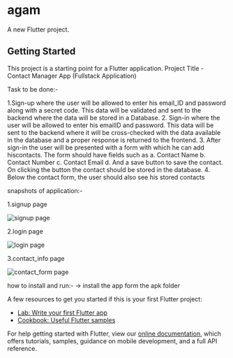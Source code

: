 # agam

A new Flutter project.

## Getting Started

This project is a starting point for a Flutter application.
Project Title - Contact Manager App (Fullstack Application) 

Task to be done:-

1.Sign-up where the user will be allowed to enter his email_ID and password along with a secret code. This data will be validated and sent to the backend where the
data will be stored in a Database.
2. Sign-in where the user will be allowed to enter his emailID and password. This data will be sent to the backend where it will be cross-checked with the data available in the database and a proper response is returned to the frontend.
3. After sign-in the user will be presented with a form with which he can add hiscontacts. The form should have fields such as
                a. Contact Name
                b. Contact Number
                c. Contact Email
                d. And a save button to save the contact. On clicking the button the contact should be stored in the database.
4. Below the contact form, the user should also see his stored contacts




snapshots of application:-

1.signup page

![signup page](https://user-images.githubusercontent.com/85573630/158072191-7155eee4-6178-4d7d-b95b-cd6f96dd59b2.jpeg)


2.login page



![login page](https://user-images.githubusercontent.com/85573630/158072178-978266be-d20d-4bb1-b5f2-8ab749976d94.jpeg)


3.contact_info page



![contact_form page](https://user-images.githubusercontent.com/85573630/158072196-3713df75-d9c6-4f56-a873-c9051b1019f5.jpeg)



how to install and run:-
-> install the app form the apk folder 



A few resources to get you started if this is your first Flutter project:

- [Lab: Write your first Flutter app](https://flutter.dev/docs/get-started/codelab)
- [Cookbook: Useful Flutter samples](https://flutter.dev/docs/cookbook)

For help getting started with Flutter, view our
[online documentation](https://flutter.dev/docs), which offers tutorials,
samples, guidance on mobile development, and a full API reference.
